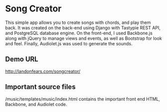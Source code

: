 <h1>Song Creator</h1>
This simple app allows you to create songs with chords, and play them back. It was created on the back-end using Django with Tastypie REST API, and PostgreSQL database engine.  On the front-end, I used Backbone.js along with jQuery to manage views and events, as well as Bootstrap for look and feel. Finally, Audiolet.js was used to generate the sounds.
<h2>Demo URL</h2>
<a href="http://landonfears.com/songcreator/">http://landonfears.com/songcreator/</a>
<h2>Important source files</h2>
/music/templates/music/index.html contains the important front end HTML, Backbone, and Audiolet code.
